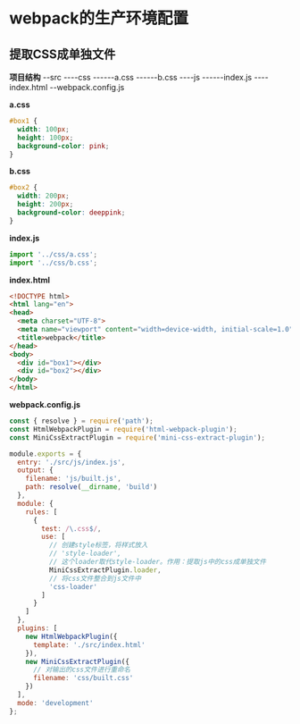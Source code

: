 # webpack的生产环境配置

## 提取CSS成单独文件

**项目结构**
--src
----css
------a.css
------b.css
----js
------index.js
----index.html
--webpack.config.js

**a.css**
```css
#box1 {
  width: 100px;
  height: 100px;
  background-color: pink;
}
```
**b.css**
```css
#box2 {
  width: 200px;
  height: 200px;
  background-color: deeppink;
}
```
**index.js**
```js
import '../css/a.css';
import '../css/b.css';
```
**index.html**
```html
<!DOCTYPE html>
<html lang="en">
<head>
  <meta charset="UTF-8">
  <meta name="viewport" content="width=device-width, initial-scale=1.0">
  <title>webpack</title>
</head>
<body>
  <div id="box1"></div>
  <div id="box2"></div>
</body>
</html>
```
**webpack.config.js**
```js
const { resolve } = require('path');
const HtmlWebpackPlugin = require('html-webpack-plugin');
const MiniCssExtractPlugin = require('mini-css-extract-plugin');

module.exports = {
  entry: './src/js/index.js',
  output: {
    filename: 'js/built.js',
    path: resolve(__dirname, 'build')
  },
  module: {
    rules: [
      {
        test: /\.css$/,
        use: [
          // 创建style标签，将样式放入
          // 'style-loader', 
          // 这个loader取代style-loader。作用：提取js中的css成单独文件
          MiniCssExtractPlugin.loader,
          // 将css文件整合到js文件中
          'css-loader'
        ]
      }
    ]
  },
  plugins: [
    new HtmlWebpackPlugin({
      template: './src/index.html'
    }),
    new MiniCssExtractPlugin({
      // 对输出的css文件进行重命名
      filename: 'css/built.css'
    })
  ],
  mode: 'development'
};
```
